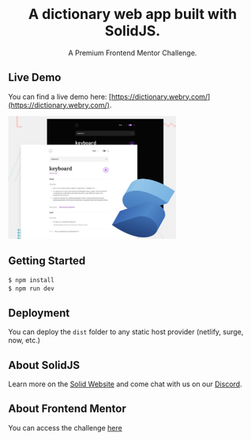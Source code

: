<br>

<div align="center">
    <h1 align="center">
        A dictionary web app built with SolidJS.
    </h1>
        <p>A Premium Frontend Mentor Challenge.</p>
</div>

## Live Demo
You can find a live demo here: [https://dictionary.webry.com/](https://dictionary.webry.com/).

<img src="https://github.com/web-dev-sam/solid-dictionary/blob/main/src/assets/demo.jpg?raw=true" width="340">


## Getting Started

```bash
$ npm install
$ npm run dev
```

## Deployment

You can deploy the `dist` folder to any static host provider (netlify, surge, now, etc.)

## About SolidJS

Learn more on the [Solid Website](https://solidjs.com) and come chat with us on our [Discord](https://discord.com/invite/solidjs).

## About Frontend Mentor
You can access the challenge [here](https://www.frontendmentor.io/challenges/dictionary-web-app-h5wwnyuKFL)

<br>
